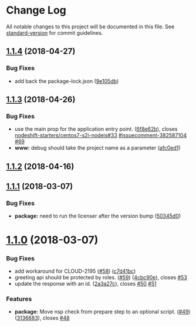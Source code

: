 # Change Log

All notable changes to this project will be documented in this file. See [standard-version](https://github.com/conventional-changelog/standard-version) for commit guidelines.

<a name="1.1.4"></a>
## [1.1.4](https://github.com/nodeshift-starters/nodejs-rest-http-secured/compare/v1.1.3...v1.1.4) (2018-04-27)


### Bug Fixes

* add back the package-lock.json ([9e105db](https://github.com/nodeshift-starters/nodejs-rest-http-secured/commit/9e105db))



<a name="1.1.3"></a>
## [1.1.3](https://github.com/nodeshift-starters/nodejs-rest-http-secured/compare/v1.1.2...v1.1.3) (2018-04-26)


### Bug Fixes

* use the main prop for the application entry point. ([6f8e62b](https://github.com/nodeshift-starters/nodejs-rest-http-secured/commit/6f8e62b)), closes [nodeshift-starters/centos7-s2i-nodejs#33](https://github.com/nodeshift-starters/centos7-s2i-nodejs/issues/33) [#issuecomment-382587104](https://github.com/nodeshift-starters/nodejs-rest-http-secured/issues/issuecomment-382587104) [#69](https://github.com/nodeshift-starters/nodejs-rest-http-secured/issues/69)
* **www:** debug should take the project name as a parameter ([afc0ed1](https://github.com/nodeshift-starters/nodejs-rest-http-secured/commit/afc0ed1))



<a name="1.1.2"></a>
## [1.1.2](https://github.com/nodeshift-starters/nodejs-rest-http-secured/compare/v1.1.1...v1.1.2) (2018-04-16)



<a name="1.1.1"></a>
## [1.1.1](https://github.com/nodeshift-starters/nodejs-rest-http-secured/compare/v1.1.0...v1.1.1) (2018-03-07)


### Bug Fixes

* **package:** need to run the licenser after the version bump ([50345d0](https://github.com/nodeshift-starters/nodejs-rest-http-secured/commit/50345d0))



<a name="1.1.0"></a>
# [1.1.0](https://github.com/nodeshift-starters/nodejs-rest-http-secured/compare/v1.0.1...v1.1.0) (2018-03-07)


### Bug Fixes

* add workaround for CLOUD-2195 ([#58](https://github.com/nodeshift-starters/nodejs-rest-http-secured/issues/58)) ([c7d41bc](https://github.com/nodeshift-starters/nodejs-rest-http-secured/commit/c7d41bc))
* greeting api should be protected by roles. ([#59](https://github.com/nodeshift-starters/nodejs-rest-http-secured/issues/59)) ([4cbc90e](https://github.com/nodeshift-starters/nodejs-rest-http-secured/commit/4cbc90e)), closes [#53](https://github.com/nodeshift-starters/nodejs-rest-http-secured/issues/53)
* update the response with an id. ([2a3a27c](https://github.com/nodeshift-starters/nodejs-rest-http-secured/commit/2a3a27c)), closes [#50](https://github.com/nodeshift-starters/nodejs-rest-http-secured/issues/50) [#51](https://github.com/nodeshift-starters/nodejs-rest-http-secured/issues/51)


### Features

* **package:** Move nsp check from prepare step to an optional script. ([#49](https://github.com/nodeshift-starters/nodejs-rest-http-secured/issues/49)) ([3136683](https://github.com/nodeshift-starters/nodejs-rest-http-secured/commit/3136683)), closes [#48](https://github.com/nodeshift-starters/nodejs-rest-http-secured/issues/48)

